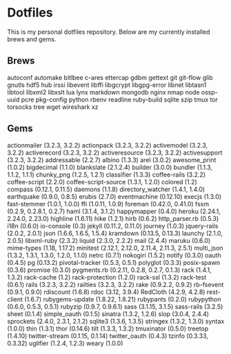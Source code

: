 # Dotfiles

This is my personal dotfiles repository. Below are my currently installed brews and gems.

## Brews
autoconf
automake
bitlbee
c-ares
ettercap
gdbm
gettext
git
git-flow
glib
gnutls
hdf5
hub
irssi
libevent
libffi
libgcrypt
libgpg-error
libnet
libtasn1
libtool
libxml2
libxslt
lua
lynx
markdown
mongodb
nginx
nmap
node
ossp-uuid
pcre
pkg-config
python
rbenv
readline
ruby-build
sqlite
szip
tmux
tor
torsocks
tree
wget
wireshark
xz

## Gems
actionmailer (3.2.3, 3.2.2)
actionpack (3.2.3, 3.2.2)
activemodel (3.2.3, 3.2.2)
activerecord (3.2.3, 3.2.2)
activeresource (3.2.3, 3.2.2)
activesupport (3.2.3, 3.2.2)
addressable (2.2.7)
albino (1.3.3)
arel (3.0.2)
awesome_print (1.0.2)
bigdecimal (1.1.0)
blankslate (2.1.2.4)
builder (3.0.0)
bundler (1.1.3, 1.1.2, 1.1.1)
chunky_png (1.2.5, 1.2.1)
classifier (1.3.3)
coffee-rails (3.2.2)
coffee-script (2.2.0)
coffee-script-source (1.3.1, 1.2.0)
colored (1.2)
compass (0.12.1, 0.11.5)
daemons (1.1.8)
directory_watcher (1.4.1, 1.4.0)
earthquake (0.9.0, 0.8.5)
erubis (2.7.0)
eventmachine (0.12.10)
execjs (1.3.0)
fast-stemmer (1.0.1, 1.0.0)
ffi (1.0.11, 1.0.9)
foreman (0.42.0, 0.41.0)
fssm (0.2.9, 0.2.8.1, 0.2.7)
haml (3.1.4, 3.1.2)
happymapper (0.4.0)
heroku (2.24.1, 2.24.0, 2.23.0)
highline (1.6.11)
hike (1.2.1)
hirb (0.6.2)
http_parser.rb (0.5.3)
i18n (0.6.0)
io-console (0.3)
jekyll (0.11.2, 0.11.0)
journey (1.0.3)
jquery-rails (2.0.2, 2.0.1)
json (1.6.6, 1.6.5, 1.5.4)
kramdown (0.13.5, 0.13.3)
launchy (2.1.0, 2.0.5)
libxml-ruby (2.3.2)
liquid (2.3.0, 2.2.2)
mail (2.4.4)
maruku (0.6.0)
mime-types (1.18, 1.17.2)
minitest (2.12.1, 2.12.0, 2.11.4, 2.11.3, 2.5.1)
multi_json (1.3.2, 1.3.1, 1.3.0, 1.2.0, 1.1.0)
netrc (0.7.1)
nokogiri (1.5.2)
notify (0.3.0)
oauth (0.4.5)
pg (0.13.2)
pivotal-tracker (0.5.3, 0.5.1)
polyglot (0.3.3)
posix-spawn (0.3.6)
promise (0.3.0)
pygments.rb (0.2.11, 0.2.8, 0.2.7, 0.1.3)
rack (1.4.1, 1.3.2)
rack-cache (1.2)
rack-protection (1.2.0)
rack-ssl (1.3.2)
rack-test (0.6.1)
rails (3.2.3, 3.2.2)
railties (3.2.3, 3.2.2)
rake (0.9.2.2, 0.9.2)
rb-fsevent (0.9.1, 0.9.0)
rdiscount (1.6.8)
rdoc (3.12, 3.9.4)
RedCloth (4.2.9, 4.2.8)
rest-client (1.6.7)
rubygems-update (1.8.22, 1.8.21)
rubypants (0.2.0)
rubypython (0.6.0, 0.5.3, 0.5.1)
rubyzip (0.9.7, 0.9.6.1)
sass (3.1.15, 3.1.5)
sass-rails (3.2.5)
sheet (0.1.4)
simple_oauth (0.1.5)
sinatra (1.3.2, 1.2.6)
slop (3.0.4, 2.4.4)
sprockets (2.4.0, 2.3.1, 2.1.2)
sqlite3 (1.3.6, 1.3.5)
stringex (1.3.2, 1.3.0)
syntax (1.0.0)
thin (1.3.1)
thor (0.14.6)
tilt (1.3.3, 1.3.2)
tmuxinator (0.5.0)
treetop (1.4.10)
twitter-stream (0.1.15, 0.1.14)
twitter_oauth (0.4.3)
tzinfo (0.3.33, 0.3.32)
uglifier (1.2.4, 1.2.3)
weary (1.0.0)
